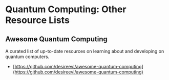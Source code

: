 # Quantum Computing: Other Resource Lists

## Awesome Quantum Computing

A curated list of up-to-date resources on learning about and developing on quantum computers.
* [https://github.com/desireevl/awesome-quantum-computing](https://github.com/desireevl/awesome-quantum-computing)
